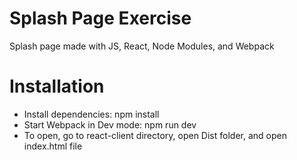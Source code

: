 # Splash Page Exercise
Splash page made with JS, React, Node Modules, and Webpack

# Installation
- Install dependencies: npm install
- Start Webpack in Dev mode: npm run dev
- To open, go to react-client directory, open Dist folder, and open index.html file
  